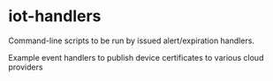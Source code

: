 # iot-handlers
Command-line scripts to be run by issued alert/expiration handlers. 

Example event handlers to publish device certificates to various cloud providers
